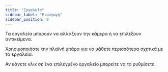 ```yaml
---
title: "Εργαλεία"
sidebar_label: "Εισαγωγή"
sidebar_position: 0
---
```


Τα εργαλεία μπορούν να αλλάξουν την κάμερα ή να επιλέξουν αντικείμενα.

Χρησιμοποιήστε την πλαϊνή μπάρα για να μάθετε περισσότερα σχετικά με τα εργαλεία.

Αν κάνετε κλικ σε ένα επιλεγμένο εργαλείο μπορείτε να το ρυθμίσετε.
